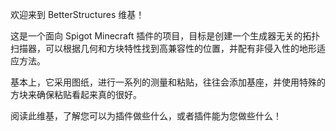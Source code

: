 欢迎来到 BetterStructures 维基！

这是一个面向 Spigot Minecraft 插件的项目，目标是创建一个生成器无关的拓扑扫描器，可以根据几何和方块特性找到高兼容性的位置，并配有非侵入性的地形适应方法。

基本上，它采用图纸，进行一系列的测量和粘贴，往往会添加基座，并使用特殊的方块来确保粘贴看起来真的很好。

阅读此维基，了解您可以为插件做些什么，或者插件能为您做些什么！